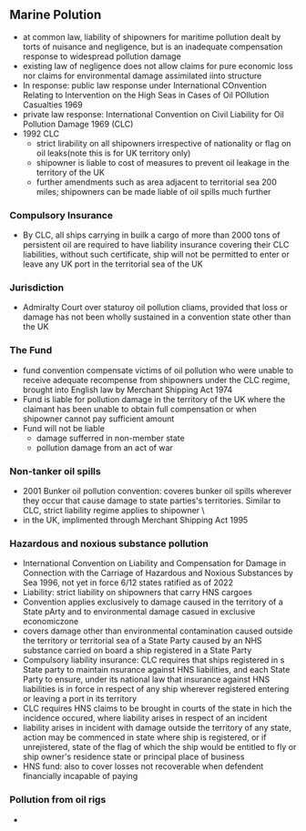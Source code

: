 ## Marine Polution
- at common law, liability of shipowners for maritime pollution dealt by torts of nuisance and negligence, but is an inadequate compensation response to widespread pollution damage
- existing law of negligence does not allow claims for pure economic loss nor claims for environmental damage assimilated iinto structure
- In response: public law response under International COnvention Relating to Intervention on the High Seas in Cases of Oil POllution Casualties 1969
- private law response: International Convention on Civil Liability for Oil Pollution Damage 1969 (CLC)
- 1992 CLC
    - strict lirability on all shipowners irrespective of nationality or flag on oil leaks(note this is for UK territory only)
    - shipowner is liable to cost of measures to prevent oil leakage in the territory of the UK
    - further amendments such as area adjacent to territorial sea 200 miles; shipowners can be made liable of oil spills much further
### Compulsory Insurance
- By CLC, all ships carrying in builk a cargo of more than 2000 tons of persistent oil are required to have liability insurance covering their CLC liabilities, without such certificate, ship will not be permitted to enter or leave any UK port in the territorial sea of the UK
### Jurisdiction
- Admiralty Court over staturoy oil pollution cliams, provided that loss or damage has not been wholly sustained in a convention state other than the UK
### The Fund 
- fund convention compensate victims of oil pollution who were unable to receive adequate recompense from shipowners under the CLC regime, brought into English law by Merchant Shipping Act 1974
- Fund is liable for pollution damage in the territory of the UK where the claimant has been unable to obtain full compensation or when shipowner cannot pay sufficient amount
- Fund will not be liable
  - damage sufferred in non-member state
  - pollution damage from an act of war
### Non-tanker oil spills
- 2001 Bunker oil pollution convention: coveres bunker oil spills wherever they occur that cause damage to state parties's territories. Similar to CLC, strict liability regime applies to shipowner \
- in the UK, implimented  through Merchant Shipping Act 1995
### Hazardous and noxious substance pollution
- International Convention on Liability and Compensation for Damage in Connection with the Carriage of Hazardous and Noxious Substances by Sea 1996, not yet in force 6/12 states ratified as of 2022
- Liability: strict liability on shipowners that carry HNS cargoes
- Convention applies exclusively to damage caused in the territory of a State pArty and to environmental damage casued in exclusive economiczone
- covers damage other than environmental contamination caused outside the territory or territorial sea of a State Party caused by an NHS substance carried on board a ship registered in a State Party
- Compulsory liability insurance: CLC requires that ships registered in s State party to maintain nsurance against HNS liabilities, and each State Party to ensure, under its national law that insurance against HNS liabilities is in force in respect of any ship wherever registered entering or leaving a port in its territory
- CLC requires HNS claims to be brought in courts of the state in hich the incidence occured, where liability arises in respect of an incident
- liability arises in incident with damage outside the territory of any state, action may be commenced in state where ship is registered, or if unrejistered, state of the flag of which the ship would be entitled to fly or ship owner's residence state or principal place of business
- HNS fund: also to cover losses not recoverable when defendent financially incapable of paying
### Pollution from oil rigs 
- 
